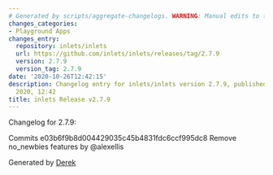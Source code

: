```yaml
---
# Generated by scripts/aggregate-changelogs. WARNING: Manual edits to this files will be overwritten.
changes_categories:
- Playground Apps
changes_entry:
  repository: inlets/inlets
  url: https://github.com/inlets/inlets/releases/tag/2.7.9
  version: 2.7.9
  version_tag: 2.7.9
date: '2020-10-26T12:42:15'
description: Changelog entry for inlets/inlets version 2.7.9, published on 26 October
  2020, 12:42
title: inlets Release v2.7.9
---
```


Changelog for 2.7.9:

Commits
e03b6f9b8d004429035c45b4831fdc6ccf995dc8 Remove no_newbies features by @alexellis

Generated by [Derek](https://github.com/alexellis/derek/)

